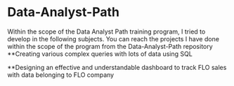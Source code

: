 # Data-Analyst-Path
 Within the scope of the Data Analyst Path training program, I tried to develop in the following subjects. You can reach the projects I have done within the scope of the program from the Data-Analyst-Path repository
 **Creating various complex queries with lots of data using SQL
 
 **Designing an effective and understandable dashboard to track FLO sales with data belonging to FLO company
